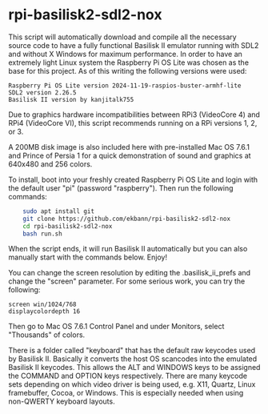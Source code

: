 # rpi-basilisk2-sdl2-nox

This script will automatically download and compile all the necessary source code to have a fully functional Basilisk II emulator running with SDL2 and without X Windows for maximum performance. In order to have an extremely light Linux system the Raspberry Pi OS Lite was chosen as the base for this project. As of this writing the following versions were used:
```plaintext
Raspberry Pi OS Lite version 2024-11-19-raspios-buster-armhf-lite
SDL2 version 2.26.5
Basilisk II version by kanjitalk755
```
Due to graphics hardware incompatibilities between RPi3 (VideoCore 4) and RPi4 (VideoCore VI), this script recommends running on a RPi versions 1, 2, or 3.

A 200MB disk image is also included here with pre-installed Mac OS 7.6.1 and Prince of Persia 1 for a quick demonstration of sound and graphics at 640x480 and 256 colors.

To install, boot into your freshly created Raspberry Pi OS Lite and login with the default user "pi" (password "raspberry"). Then run the following commands:
```bash
    sudo apt install git
    git clone https://github.com/ekbann/rpi-basilisk2-sdl2-nox
    cd rpi-basilisk2-sdl2-nox
    bash run.sh
```
When the script ends, it will run Basilisk II automatically but you can also manually start with the commands below. Enjoy!

You can change the screen resolution by editing the .basilisk_ii_prefs and change the "screen" parameter. For some serious work, you can try the following:
```plaintext
screen win/1024/768
displaycolordepth 16
```
Then go to Mac OS 7.6.1 Control Panel and under Monitors, select "Thousands" of colors.

There is a folder called "keyboard" that has the default raw keycodes used by Basilisk II. Basically it converts the host OS scancodes into the emulated Basilisk II keycodes. This allows the ALT and WINDOWS keys to be assigned the COMMAND and OPTION keys respectively. There are many keycode sets depending on which video driver is being used, e.g. X11, Quartz, Linux framebuffer, Cocoa, or Windows. This is especially needed when using non-QWERTY keyboard layouts.
